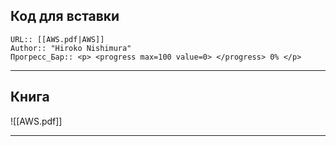 
## Код для вставки
```
URL:: [[AWS.pdf|AWS]]
Author:: "Hiroko Nishimura"
Прогресс_Бар:: <p> <progress max=100 value=0> </progress> 0% </p>
```
---

## Книга
![[AWS.pdf]]

---
